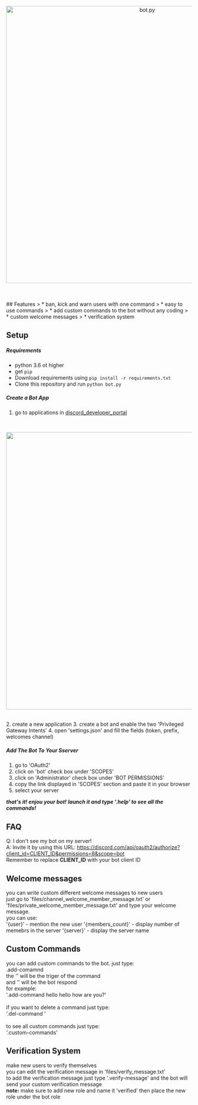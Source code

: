 <p align="center">
  <img alt="bot.py" src="https://github.com/Yarin-G/images/blob/master/discord_bot_images/logo.jpg" width="750px">
</p>
<br><br>
## Features
> * ban, kick and warn users with one command
> * easy to use commands
> * add custom commands to the bot without any coding
> * custom welcome messages 
> * verification system

## Setup
##### Requirements
* python 3.6 ot higher 
* get `pip`
* Download requirements using `pip install -r requirements.txt`
* Clone this repository and run `python bot.py`

##### Create a Bot App 
1. go to applications in [discord_developer_portal](https://discord.com/developers/applications)
<br>
<p align="center">
  <img src="https://github.com/Yarin-G/images/blob/master/discord_bot_images/steps.png" width="750px">
</p>
<br>
2. create a new application
3. create a bot and enable the two 'Privileged Gateway Intents'
4. open 'settings.json' and fill the fields (token, prefix, welcomes channel)

##### Add The Bot To Your Sserver
1. go to 'OAuth2'
2. click on 'bot' check box under 'SCOPES'
3. click on 'Administrator' check box under 'BOT PERMISSIONS'
4. copy the link displayed in 'SCOPES' section and paste it in your browser
5. select your server

***that's it! enjou your bot!***
***launch it and type '.help' to see all the commands!***


## FAQ
Q: I don't see my bot on my server!<br>
A: Invite it by using this URL: https://discord.com/api/oauth2/authorize?client_id=CLIENT_ID&permissions=8&scope=bot<br>
Remember to replace **CLIENT_ID** with your bot client ID


## Welcome messages
you can write custom different welcome messages to new users<br>
just go to 'files/channel_welcome_member_message.txt' or 'files/private_welcome_member_message.txt' and type your welcome message.<br>
you can use:<br>
'{user}' - mention the new user
'{members_count}' - display number of memebrs in the server
'{server}' - display the server name


## Custom Commands
you can add custom commands to the bot. just type:<br>
.add-comamnd <command-name> <bot-reply> 
<br>
the '<command-name>' will be the triger of the command<br>
and '<bot-reply>' will be the bot respond<br>
for example:<br>
'.add-command hello hello how are you?'<br>
 <br>
 if you want to delete a command just type:<br>
 '.del-command <command-name>'
 <br>
 <br>
 to see all custom commands just type:<br>
 '.custom-commands'
  
  
## Verification System
make new users to verify themselves<br>
you can edit the verification message in 'files/verify_message.txt'<br>
to add the verification message just type '.verify-message' and the bot will send your custom verification message<br>
**note:** make sure to add new role and name it 'verified' then place the new role under the bot role
